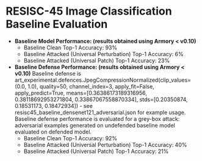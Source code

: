 # RESISC-45 Image Classification Baseline Evaluation

* **Baseline Model Performance: (results obtained using Armory < v0.10)**
  * Baseline Clean Top-1 Accuracy: 93%
  * Baseline Attacked (Universal Perturbation) Top-1 Accuracy: 6%
  * Baseline Attacked (Universal Patch) Top-1 Accuracy: 23%
* **Baseline Defense Performance: (results obtained using Armory < v0.10)**
Baseline defense is art_experimental.defences.JpegCompressionNormalized(clip_values=(0.0, 1.0), quality=50, channel_index=3, apply_fit=False,
apply_predict=True, means=[0.36386173189316956, 0.38118692953271804, 0.33867067558870334], stds=[0.20350874, 0.18531173, 0.18472934]) - see
resisc45_baseline_densenet121_adversarial.json for example usage.
Baseline defense performance is evaluated for a grey-box attack: adversarial examples generated on undefended baseline model evaluated on defended model.
  * Baseline Clean Top-1 Accuracy: 92%
  * Baseline Attacked (Universal Perturbation) Top-1 Accuracy: 40%
  * Baseline Attacked (Universal Patch) Top-1 Accuracy: 21%